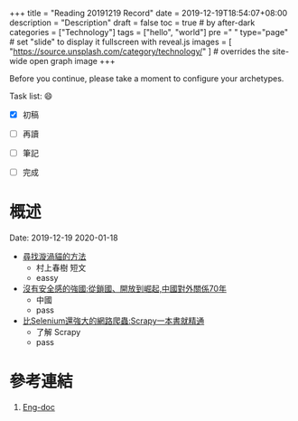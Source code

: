 +++
title = "Reading 20191219 Record"
date = 2019-12-19T18:54:07+08:00
description = "Description"
draft = false
toc = true  # by after-dark
categories = ["Technology"]
tags = ["hello", "world"]
pre ="<i class='fa fa-file'></i> "
type="page" # set "slide" to display it fullscreen with reveal.js
images = [
  "https://source.unsplash.com/category/technology/"
] # overrides the site-wide open graph image
+++

Before you continue, please take a moment to configure your archetypes.


<!--more-->

Task list: :smile:

- [x] 初稿
- [ ] 再讀
- [ ] 筆記
- [ ] 完成


# 概述

Date: 2019-12-19	2020-01-18


* [尋找漩渦貓的方法](http://library.ylccb.gov.tw/bookDetail.do?id=303730)
    * 村上春樹 短文
    * eassy    
* [沒有安全感的強國:從鎖國、開放到崛起,中國對外關係70年](http://library.ylccb.gov.tw/bookDetail.do?id=565661)
    * 中國
    * pass    
* [比Selenium還強大的網路爬蟲:Scrapy一本書就精通](http://library.ylccb.gov.tw/bookDetail.do?id=558699)
    * 了解 Scrapy
    * pass

# 參考連結

1. [Eng-doc](http://daringfireball.net/projects/markdown/syntax)


[google]: https://www.google.com "Search Engine"

